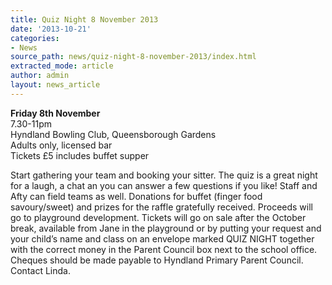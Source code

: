 ```yaml
---
title: Quiz Night 8 November 2013
date: '2013-10-21'
categories:
- News
source_path: news/quiz-night-8-november-2013/index.html
extracted_mode: article
author: admin
layout: news_article
---
```

**Friday 8th November**  
7.30-11pm  
Hyndland Bowling Club, Queensborough Gardens  
Adults only, licensed bar  
Tickets £5 includes buffet supper

Start gathering your team and booking your sitter. The quiz is a great night for a laugh, a chat an you can answer a few questions if you like! Staff and Afty can field teams as well. Donations for buffet (finger food savoury/sweet) and prizes for the raffle gratefully received. Proceeds will go to playground development. Tickets will go on sale after the October break, available from Jane in the playground or by putting your request and your child’s name and class on an envelope marked QUIZ NIGHT together with the correct money in the Parent Council box next to the school office. Cheques should be made payable to Hyndland Primary Parent Council. Contact Linda.
